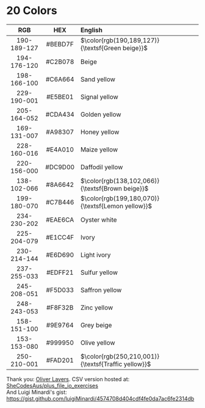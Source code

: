 # 20 Colors  

| RGB | HEX | English |
|:-----------:|:-------:|:------------|
| 190-189-127 | #BEBD7F | $\color{rgb(190,189,127)}{\textsf{Green beige}}$ |
| 194-176-120 | #C2B078 | Beige |
| 198-166-100 | #C6A664 | Sand yellow |
| 229-190-001 | #E5BE01 | Signal yellow |
| 205-164-052 | #CDA434 | Golden yellow |
| 169-131-007 | #A98307 | Honey yellow |
| 228-160-016 | #E4A010 | Maize yellow |
| 220-156-000 | #DC9D00 | Daffodil yellow |
| 138-102-066 | #8A6642 | $\color{rgb(138,102,066)}{\textsf{Brown beige}}$ |
| 199-180-070 | #C7B446 | $\color{rgb(199,180,070)}{\textsf{Lemon yellow}}$ |
| 234-230-202 | #EAE6CA | Oyster white |
| 225-204-079 | #E1CC4F | Ivory |
| 230-214-144 | #E6D690 | Light ivory |
| 237-255-033 | #EDFF21 | Sulfur yellow |
| 245-208-051 | #F5D033 | Saffron yellow |
| 248-243-053 | #F8F32B | Zinc yellow |
| 158-151-100 | #9E9764 | Grey beige |
| 153-153-080 | #999950 | Olive yellow |
| 250-210-001 | #FAD201 | $\color{rgb(250,210,001)}{\textsf{Traffic yellow}}$ |
 
Thank you: [Oliver Lavers](https://github.com/Hauteclere). CSV version hosted at: [SheCodesAus/plus_file_io_exercises](https://github.com/SheCodesAus/plus_file_io_exercises/blob/main/colours_20_simple.csv)  
And Luigi Minardi's gist: https://gist.github.com/luigiMinardi/4574708d404cdf4fe0da7ac6fe2314db  
